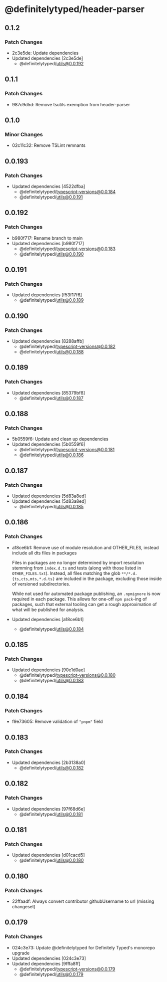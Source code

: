 # @definitelytyped/header-parser

## 0.1.2

### Patch Changes

- 2c3e5de: Update dependencies
- Updated dependencies [2c3e5de]
  - @definitelytyped/utils@0.0.192

## 0.1.1

### Patch Changes

- 987c9d5d: Remove tsutils exemption from header-parser

## 0.1.0

### Minor Changes

- 02c11c32: Remove TSLint remnants

## 0.0.193

### Patch Changes

- Updated dependencies [4522dfba]
  - @definitelytyped/typescript-versions@0.0.184
  - @definitelytyped/utils@0.0.191

## 0.0.192

### Patch Changes

- b980f717: Rename branch to main
- Updated dependencies [b980f717]
  - @definitelytyped/typescript-versions@0.0.183
  - @definitelytyped/utils@0.0.190

## 0.0.191

### Patch Changes

- Updated dependencies [f53f17f6]
  - @definitelytyped/utils@0.0.189

## 0.0.190

### Patch Changes

- Updated dependencies [8288affb]
  - @definitelytyped/typescript-versions@0.0.182
  - @definitelytyped/utils@0.0.188

## 0.0.189

### Patch Changes

- Updated dependencies [85379bf8]
  - @definitelytyped/utils@0.0.187

## 0.0.188

### Patch Changes

- 5b0559f6: Update and clean up dependencies
- Updated dependencies [5b0559f6]
  - @definitelytyped/typescript-versions@0.0.181
  - @definitelytyped/utils@0.0.186

## 0.0.187

### Patch Changes

- Updated dependencies [5d83a8ed]
- Updated dependencies [5d83a8ed]
  - @definitelytyped/utils@0.0.185

## 0.0.186

### Patch Changes

- a18ce6b1: Remove use of module resolution and OTHER_FILES, instead include all dts files in packages

  Files in packages are no longer determined by import resolution stemming from `index.d.ts` and tests (along with those listed in `OTHER_FILES.txt`).
  Instead, all files matching the glob `**/*.d.{ts,cts,mts,*.d.ts}` are included in the package, excluding those inside of versioned subdirectories.

  While not used for automated package publishing, an `.npmignore` is now required in each package.
  This allows for one-off `npm pack`-ing of packages, such that external tooling can get a rough approximation of what will be published for analysis.

- Updated dependencies [a18ce6b1]
  - @definitelytyped/utils@0.0.184

## 0.0.185

### Patch Changes

- Updated dependencies [90e1d0ae]
  - @definitelytyped/typescript-versions@0.0.180
  - @definitelytyped/utils@0.0.183

## 0.0.184

### Patch Changes

- f9e73605: Remove validation of `"pnpm"` field

## 0.0.183

### Patch Changes

- Updated dependencies [2b3138a0]
  - @definitelytyped/utils@0.0.182

## 0.0.182

### Patch Changes

- Updated dependencies [97f68d6e]
  - @definitelytyped/utils@0.0.181

## 0.0.181

### Patch Changes

- Updated dependencies [d01cacd5]
  - @definitelytyped/utils@0.0.180

## 0.0.180

### Patch Changes

- 22ffaadf: Always convert contributor githubUsername to url (missing changeset)

## 0.0.179

### Patch Changes

- 024c3e73: Update @definitelytyped for Definitely Typed's monorepo upgrade
- Updated dependencies [024c3e73]
- Updated dependencies [9fffa8ff]
  - @definitelytyped/typescript-versions@0.0.179
  - @definitelytyped/utils@0.0.179
